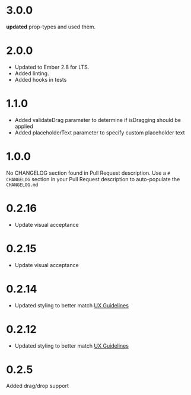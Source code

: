 # 3.0.0
**updated** prop-types and used them.



# 2.0.0
- Updated to Ember 2.8 for LTS. 
- Added linting. 
- Added hooks in tests


# 1.1.0
* Added validateDrag parameter to determine if isDragging should be applied
* Added placeholderText parameter to specify custom placeholder text



# 1.0.0
No CHANGELOG section found in Pull Request description.
Use a `# CHANGELOG` section in your Pull Request description to auto-populate the `CHANGELOG.md`

# 0.2.16
- Update visual acceptance

# 0.2.15
- Update visual acceptance

# 0.2.14
* Updated styling to better match [UX Guidelines](https://confluence.ciena.com/display/blueplanet/File+chooser+-+RR)

# 0.2.12
* Updated styling to better match [UX Guidelines](https://confluence.ciena.com/display/blueplanet/File+chooser+-+RR)

# 0.2.5

Added drag/drop support
